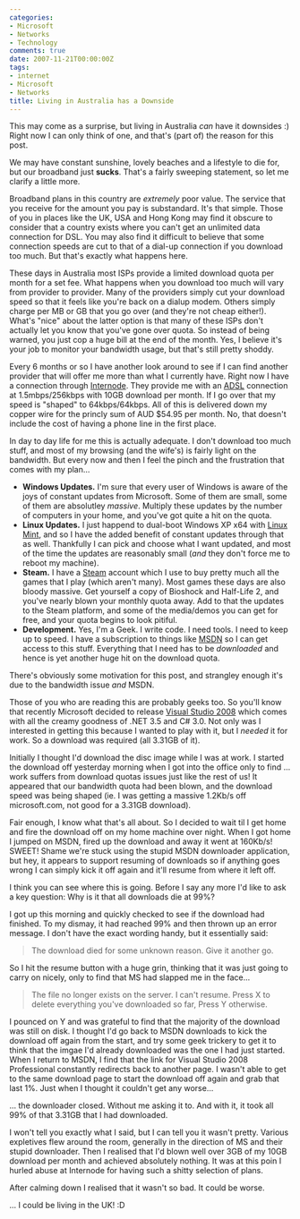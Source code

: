```yaml
---
categories:
- Microsoft
- Networks
- Technology
comments: true
date: 2007-11-21T00:00:00Z
tags:
- internet
- Microsoft
- Networks
title: Living in Australia has a Downside
---
```


This may come as a surprise, but living in Australia <em>can</em> have it downsides :) Right now I can only think of one, and that's (part of) the reason for this post.

We may have constant sunshine, lovely beaches and a lifestyle to die for, but our broadband just <strong>sucks</strong>. That's a fairly sweeping statement, so let me clarify a little more.

Broadband plans in this country are <em>extremely</em> poor value. The service that you receive for the amount you pay is substandard. It's that simple. Those of you in places like the UK, USA and Hong Kong may find it obscure to consider that a country exists where you can't get an unlimited data connection for DSL. You may also find it difficult to believe that some connection speeds are cut to that of a dial-up connection if you download too much. But that's exactly what happens here.

<!--more-->

These days in Australia most ISPs provide a limited download quota per month for a set fee. What happens when you download too much will vary from provider to provider. Many of the providers simply cut your download speed so that it feels like you're back on a dialup modem. Others simply charge per MB or GB that you go over (and they're not cheap either!). What's "nice" about the latter option is that many of these ISPs don't actually let you know that you've gone over quota. So instead of being warned, you just cop a huge bill at the end of the month. Yes, I believe it's your job to monitor your bandwidth usage, but that's still pretty shoddy.

Every 6 months or so I have another look around to see if I can find another provider that will offer me more than what I currently have. Right now I have a connection through <a href="http://www.internode.on.net/" title="Internode">Internode</a>. They provide me with an <a href="http://en.wikipedia.org/wiki/ADSL" title="ADSL">ADSL</a> connection at 1.5mbps/256kbps with 10GB download per month. If I go over that my speed is "shaped" to 64kbps/64kbps. All of this is delivered down my copper wire for the princly sum of AUD $54.95 per month. No, that doesn't include the cost of having a phone line in the first place.

In day to day life for me this is actually adequate. I don't download too much stuff, and most of my browsing (and the wife's) is fairly light on the bandwidth. But every now and then I feel the pinch and the frustration that comes with my plan...  <ul><li><strong>Windows Updates.</strong> I'm sure that every user of Windows is aware of the joys of constant updates from Microsoft. Some of them are small, some of them are absolutley <em>massive</em>. Multiply these updates by the number of computers in your home, and you've got quite a hit on the quota.</li><li><strong>Linux Updates.</strong> I just happend to dual-boot Windows XP x64 with <a href="http://www.linuxmint.com/" title="Linux Mint">Linux Mint</a>, and so I have the added benefit of constant updates through that as well. Thankfully I can pick and choose what I want updated, and most of the time the updates are reasonably small (<em>and</em> they don't force me to reboot my machine).</li><li><strong>Steam.</strong> I have a <a href="http://www.steampowered.com/" title="Steam">Steam</a> account which I use to buy pretty much all the games that I play (which aren't many). Most games these days are also bloody massive. Get yourself a copy of Bioshock and Half-Life 2, and you've nearly blown your monthly quota away. Add to that the updates to the Steam platform, and some of the media/demos you can get for free, and your quota begins to look pitiful.</li><li><strong>Development.</strong> Yes, I'm a Geek. I write code. I need tools. I need to keep up to speed. I have a subscription to things like <a href="http://www.microsoft.com/msdn/" title="MSDN">MSDN</a> so I can get access to this stuff. Everything that I need has to be <em>downloaded</em> and hence is yet another huge hit on the download quota.</li></ul>There's obviously some motivation for this post, and strangley enough it's due to the bandwidth issue <em>and</em> MSDN.

Those of you who are reading this are probably geeks too. So you'll know that recently Microsoft decided to release <a href="http://msdn2.microsoft.com/en-us/vstudio/products/aa700831.aspx" title="Visual Studio 2008">Visual Studio 2008</a> which comes with all the creamy goodness of .NET 3.5 and C# 3.0. Not only was I interested in getting this because I wanted to play with it, but I <em>needed</em> it for work. So a download was required (all 3.31GB of it).

Initially I thought I'd download the disc image while I was at work. I started the download off yesterday morning when I got into the office only to find ... work suffers from download quotas issues just like the rest of us! It appeared that our bandwidth quota had been blown, and the download speed was being shaped (ie. I was getting a massive 1.2Kb/s off microsoft.com, not good for a 3.31GB download).

Fair enough, I know what that's all about. So I decided to wait til I get home and fire the download off on my home machine over night. When I got home I jumped on MSDN, fired up the download and away it went at 160Kb/s! SWEET! Shame we're stuck using the stupid MSDN downloader application, but hey, it appears to support resuming of downloads so if anything goes wrong I can simply kick it off again and it'll resume from where it left off.

I think you can see where this is going. Before I say any more I'd like to ask a key question: Why is it that all downloads die at 99%?

I got up this morning and quickly checked to see if the download had finished. To my dismay, it had reached 99% and then thrown up an error message. I don't have the exact wording handy, but it essentially said:<blockquote><p>The download died for some unknown reason. Give it another go.</p></blockquote>So I hit the resume button with a huge grin, thinking that it was just going to carry on nicely, only to find that MS had slapped me in the face...<blockquote><p>The file no longer exists on the server. I can't resume. Press X to delete everything you've downloaded so far, Press Y otherwise.</p></blockquote>I pounced on Y and was grateful to find that the majority of the download was still on disk. I thought I'd go back to MSDN downloads to kick the download off again from the start, and try some geek trickery to get it to think that the imgae I'd already downloaded was the one I had just started. When I return to MSDN, I find that the link for Visual Studio 2008 Professional constantly redirects back to another page. I wasn't able to get to the same download page to start the download off again and grab that last 1%. Just when I thought it couldn't get any worse...

... the downloader closed. Without me asking it to. And with it, it took all 99% of that 3.31GB that I had downloaded.

I won't tell you exactly what I said, but I can tell you it wasn't pretty. Various expletives flew around the room, generally in the direction of MS and their stupid downloader. Then I realised that I'd blown well over 3GB of my 10GB download per month and achieved absolutely nothing. It was at this poin I hurled abuse at Internode for having such a shitty selection of plans.

After calming down I realised that it wasn't so bad. It could be worse.

... I could be living in the UK! :D

